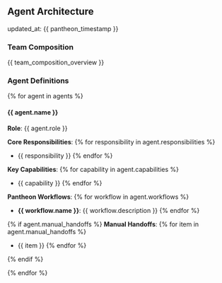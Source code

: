 ## Agent Architecture
updated_at: {{ pantheon_timestamp }}

### Team Composition

{{ team_composition_overview }}

### Agent Definitions

{% for agent in agents %}
#### {{ agent.name }}

**Role**: {{ agent.role }}

**Core Responsibilities**:
{% for responsibility in agent.responsibilities %}
- {{ responsibility }}
{% endfor %}

**Key Capabilities**:
{% for capability in agent.capabilities %}
- {{ capability }}
{% endfor %}

**Pantheon Workflows**:
{% for workflow in agent.workflows %}
- **{{ workflow.name }}**: {{ workflow.description }}
{% endfor %}

{% if agent.manual_handoffs %}
**Manual Handoffs**:
{% for item in agent.manual_handoffs %}
- {{ item }}
{% endfor %}

{% endif %}

{% endfor %}